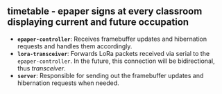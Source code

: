 ## timetable - epaper signs at every classroom displaying current and future occupation

-   **`epaper-controller`**: Receives framebuffer updates and hibernation requests and handles them accordingly.
-   **`lora-transceiver`**: Forwards LoRa packets received via serial to the `epaper-controller`. In the future, this connection will be bidirectional, thus _transceiver_.
-   **`server`**: Responsible for sending out the framebuffer updates and hibernation requests when needed.
